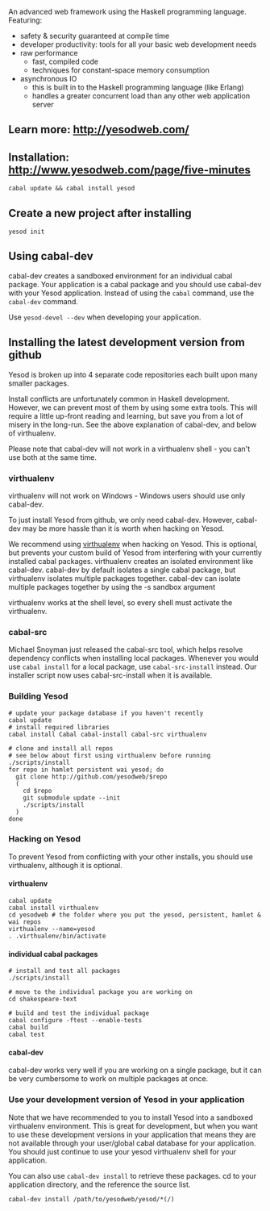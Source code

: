 An advanced web framework using the Haskell programming language. Featuring:

  * safety & security guaranteed at compile time
  * developer productivity: tools for all your basic web development needs
  * raw performance
    * fast, compiled code
    * techniques for constant-space memory consumption
  * asynchronous IO
    * this is built in to the Haskell programming language (like Erlang)
    * handles a greater concurrent load than any other web application server

## Learn more: http://yesodweb.com/

## Installation: http://www.yesodweb.com/page/five-minutes

    cabal update && cabal install yesod

## Create a new project after installing

    yesod init


## Using cabal-dev

cabal-dev creates a sandboxed environment for an individual cabal package.
Your application is a cabal package and you should use cabal-dev with your Yesod application.
Instead of using the `cabal` command, use the `cabal-dev` command.

Use `yesod-devel --dev` when developing your application.

## Installing the latest development version from github

Yesod is broken up into 4 separate code repositories each built upon many smaller packages.

Install conflicts are unfortunately common in Haskell development.
However, we can prevent most of them by using some extra tools.
This will require a little up-front reading and learning, but save you from a lot of misery in the long-run.
See the above explanation of cabal-dev, and below of virthualenv.

Please note that cabal-dev will not work in a virthualenv shell - you can't use both at the same time.

### virthualenv

virthualenv will not work on Windows - Windows users should use only cabal-dev.

To just install Yesod from github, we only need cabal-dev. However, cabal-dev may be more hassle than it is worth when hacking on Yesod.

We recommend using [virthualenv](http://hackage.haskell.org/package/virthualenv) when hacking on Yesod.
This is optional, but prevents your custom build of Yesod from interfering with your currently installed cabal packages.
virthualenv creates an isolated environment like cabal-dev.
cabal-dev by default isolates a single cabal package, but virthualenv isolates multiple packages together.
cabal-dev can isolate multiple packages together by using the -s sandbox argument

virthualenv works at the shell level, so every shell must activate the virthualenv.

### cabal-src

Michael Snoyman just released the cabal-src tool, which helps resolve dependency conflicts when installing local packages.
Whenever you would use `cabal install` for a local package, use `cabal-src-install` instead. Our installer script now uses cabal-src-install when it is available.

### Building Yesod

~~~ { .bash }
# update your package database if you haven't recently
cabal update
# install required libraries
cabal install Cabal cabal-install cabal-src virthualenv

# clone and install all repos
# see below about first using virthualenv before running ./scripts/install
for repo in hamlet persistent wai yesod; do
  git clone http://github.com/yesodweb/$repo
  (
    cd $repo
    git submodule update --init
    ./scripts/install
  )
done
~~~

### Hacking on Yesod

To prevent Yesod from conflicting with your other installs, you should use virthualenv, although it is optional.

#### virthualenv

~~~ { .bash }
cabal update
cabal install virthualenv
cd yesodweb # the folder where you put the yesod, persistent, hamlet & wai repos
virthualenv --name=yesod
. .virthualenv/bin/activate
~~~

#### individual cabal packages

~~~ { .bash }
# install and test all packages
./scripts/install

# move to the individual package you are working on
cd shakespeare-text

# build and test the individual package
cabal configure -ftest --enable-tests
cabal build
cabal test
~~~

#### cabal-dev

cabal-dev works very well if you are working on a single package, but it can be very cumbersome to work on multiple packages at once.

### Use your development version of Yesod in your application

Note that we have recommended to you to install Yesod into a sandboxed virthualenv environment.
This is great for development, but when you want to use these development versions in your application that means they are not available through your user/global cabal database for your application.
You should just continue to use your yesod virthualenv shell for your application.

You can also use `cabal-dev install` to retrieve these packages.
cd to your application directory, and the reference the source list.

~~~ { .bash }
cabal-dev install /path/to/yesodweb/yesod/*(/)
~~~
